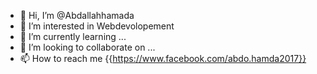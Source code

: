 - 👋 Hi, I’m @Abdallahhamada
- 👀 I’m interested in Webdevolopement
- 🌱 I’m currently learning ...
- 💞️ I’m looking to collaborate on ...
- 📫 How to reach me {{https://www.facebook.com/abdo.hamda2017}}

<!---
Abdallahhamada/Abdallahhamada is a ✨ special ✨ repository because its `README.md` (this file) appears on your GitHub profile.
You can click the Preview link to take a look at your changes.
--->
